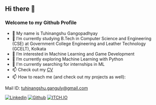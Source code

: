 ## Hi there 👋

### Welcome to my Github Profile

- 🌱 My name is Tuhinangshu Gangopadhyay
- 🌱 I’m currently studying B.Tech in Computer Science and Engineering (CSE) at Government College Engineering and Leather Technology (GCELT), Kolkata
- 🔭 I’m interested in Machine Learning and Game Development
- 🔭 I’m currently exploring Machine Learning with Python
- 🔭 I'm currently searching for internships in ML
- 📫 Check out my [CV](https://docs.google.com/document/d/1W_tWZVtQDdj0Sj6TIdw10l9eTn9eGKY1/edit?usp=sharing&ouid=113170886873944798069&rtpof=true&sd=true)
- 📫 How to reach me (and check out my projects as well): 

Mail ID:  tuhinangshu.ganguly@gmail.com

[![Linkedin](https://img.shields.io/badge/LinkedIn-blue.svg?style=for-the-badge&logo=linkedin)](https://www.linkedin.com/in/tuhinangshu-gangopadhyay-73685b220/)
[![Github](https://img.shields.io/badge/GitHub-100000?style=for-the-badge&logo=github&logoColor=white)](https://github.com/tg2001)
[![ITCH.IO](https://img.shields.io/badge/Itch.io-FA5C5C?style=for-the-badge&logo=itch.io&logoColor=white)](https://tuhinangshu-01.itch.io/)
<!--[![CodeChef](https://img.shields.io/badge/-CodeChef-5B4638?style=for-the-badge&logo=CodeChef&logoColor=white)](https://www.codechef.com/users/tuhin_2016)--!>

<!-- ![Gmail](https://img.shields.io/badge/Gmail-D14836?style=for-the-badge&logo=gmail&logoColor=white) ->  -->

<!--
**tg2001/tg2001** is a ✨ _special_ ✨ repository because its `README.md` (this file) appears on your GitHub profile.

Here are some ideas to get you started:


- 🌱 I’m currently learning ...
- 👯 I’m looking to collaborate on ...
- 🤔 I’m looking for help with ...
- 💬 Ask me about ...
- 📫 How to reach me: ...
- 😄 Pronouns: ...
- ⚡ Fun fact: ...
-->
